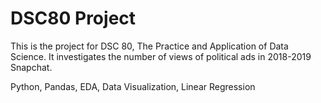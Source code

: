 # DSC80 Project

This is the project for DSC 80, The Practice and Application of Data Science. It investigates the number of views of political ads in 2018-2019 Snapchat.

Python, Pandas, EDA, Data Visualization, Linear Regression
